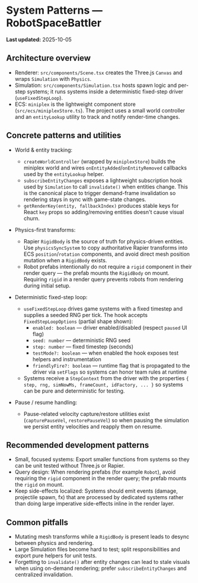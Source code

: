 # System Patterns — RobotSpaceBattler

**Last updated:** 2025-10-05

## Architecture overview

- Renderer: `src/components/Scene.tsx` creates the Three.js `Canvas` and wraps `Simulation` with `Physics`.
- Simulation: `src/components/Simulation.tsx` hosts spawn logic and per-step systems; it runs systems inside a deterministic fixed-step driver (`useFixedStepLoop`).
- ECS: `miniplex` is the lightweight component store (`src/ecs/miniplexStore.ts`). The project uses a small world controller and an `entityLookup` utility to track and notify render-time changes.

## Concrete patterns and utilities

- World & entity tracking:
  - `createWorldController` (wrapped by `miniplexStore`) builds the miniplex world and wires `onEntityAdded`/`onEntityRemoved` callbacks used by the `entityLookup` helper.
  - `subscribeEntityChanges` exposes a lightweight subscription hook used by
    `Simulation` to call `invalidate()` when entities change. This is the
    canonical place to trigger demand-frame invalidation so rendering stays in
    sync with game-state changes.
  - `getRenderKey(entity, fallbackIndex)` produces stable keys for React `key`
    props so adding/removing entities doesn't cause visual churn.

- Physics-first transforms:
  - Rapier `RigidBody` is the source of truth for physics-driven entities. Use
    `physicsSyncSystem` to copy authoritative Rapier transforms into ECS
    `position`/`rotation` components, and avoid direct mesh position mutation
    when a `RigidBody` exists.
  - Robot prefabs intentionally do not require a `rigid` component in their
    render query — the prefab mounts the `RigidBody` on mount. Requiring
    `rigid` in a render query prevents robots from rendering during initial
    setup.

- Deterministic fixed-step loop:
  - `useFixedStepLoop` drives game systems with a fixed timestep and supplies a
    seeded RNG per tick. The hook accepts `FixedStepLoopOptions` (partial shape
    shown):
    - `enabled: boolean` — driver enabled/disabled (respect `paused` UI flag)
    - `seed: number` — deterministic RNG seed
    - `step: number` — fixed timestep (seconds)
    - `testMode?: boolean` — when enabled the hook exposes test helpers and instrumentation
    - `friendlyFire?: boolean` — runtime flag that is propagated to the driver
      via `setFlags` so systems can honor team rules at runtime
  - Systems receive a `StepContext` from the driver with the properties
    `{ step, rng, simNowMs, frameCount, idFactory, ... }` so systems can be
    pure and deterministic for testing.

- Pause / resume handling:
  - Pause-related velocity capture/restore utilities exist
    (`capturePauseVel`, `restorePauseVel`) so when pausing the simulation we
    persist entity velocities and reapply them on resume.

## Recommended development patterns

- Small, focused systems: Export smaller functions from systems so they can be unit tested without Three.js or Rapier.
- Query design: When rendering prefabs (for example `Robot`), avoid requiring
  the `rigid` component in the render query; the prefab mounts the `rigid` on
  mount.
- Keep side-effects localized: Systems should emit events (damage, projectile
  spawn, fx) that are processed by dedicated systems rather than doing large
  imperative side-effects inline in the render layer.

## Common pitfalls

- Mutating mesh transforms while a `RigidBody` is present leads to desync between physics and rendering.
- Large Simulation files become hard to test; split responsibilities and export pure helpers for unit tests.
- Forgetting to `invalidate()` after entity changes can lead to stale visuals
  when using on-demand rendering; prefer `subscribeEntityChanges` and
  centralized invalidation.
